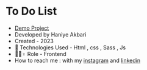 # To Do List
 
- [Demo Project](https://raw.githack.com/HaniyeAkbari/todo/main/index.html)
- Developed by Haniye Akbari
- Created - 2023
- 🤖 Technologies Used - Html , css , Sass , Js
- 🤖🤖♀️ Role - Frontend
- How to reach me : with my 
[instagram](https://https://instagram.com/front.by.h?igshid=ZGUzMzM3NWJiOQ==) and 
[linkedin](https://www.linkedin.com/in/haniye-akbari-12420127b?lipi=urn%3Ali%3Apage%3Ad_flagship3_profile_view_base_contact_details%3BnjO8J3xjTYGEiYk%2BQnAHCw%3D%3D)
 

